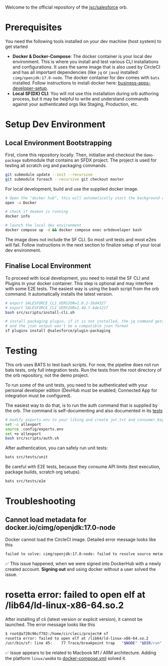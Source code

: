 Welcome to the official repository of the [jsc/salesforce](https://circleci.com/developer/orbs/orb/jsc/salesforce) orb.

# Prerequisites

You need the following tools installed on your dev machine (host system) to get started

- **Docker & Docker-Compose**: The docker container is your local dev environment. This is where you install and test various CLI installations and configurations. It uses the same image that is also used by CircleCI and has all important dependencies (like `jq` or `java`) installed: `cimg/openjdk:17.0-node`. The docker container for dev comes with `bats` installed. Follow instructions to install docker here: [business-apps-developer-setup](https://github.com/mobilityhouse/tmh-business-it-developer-setup/tree/main/macOS/salesforce).
- **Local SF(DX) CLI**: You will not use this installation during orb authoring process, but it may be helpful to write and understand commands against your authenticated orgs like Staging, Production, etc.

# Setup Dev Environment

## Local Environment Bootstrapping

First, clone this repository locally. Then, initialise and checkout the `demo-package` submodule that contains an SFDX project. The project is used for testing all scratch org and packaging commands.

```bash
git submodule update --init --recursive
git submodule foreach --recursive git checkout master
```

For local development, build and use the supplied docker image.

```bash
# Open the "docker hub", this will automatically start the background daemon
open -a Docker

# check if deamon is running
docker info

# launch the local dev environment
docker compose up -d && docker compose exec orbdeveloper bash
```

The image does not include the SF CLI. So most unit tests and most e2es will fail. Follow instructions
in the next section to finalize setup of your local dev environment.

## Finalise Local Environment

To proceed with local development, you need to install the SF CLI and Plugins in your docker container. This step is optional and may interfere with some E2E tests.
The easiest way is using the bash script from the orb command. It automatically installs the latest version.

```bash
# export SALESFORCE_CLI_VERSION=2.0.2-3bd4327
# export SALESFORCE_CLI_VERSION=2.40.7-bde121f
bash src/scripts/install-cli.sh

# install packaging plugin, if it is not installed, the jq command gets an error, because the plugin will be automatically installed
# and the json output won't be a compatible json format
sf plugins install @salesforce/plugin-packaging
```

# Testing

This orb uses BATS to test bash scripts. For now, the pipeline does not run bats tests, only full integration tests. Run the tests from the root directory of the orb repository, not the demo project.

To run some of the unit tests, you need to be authenticated with your personal developer edition (DevHub must be enabled; Connected App for integration must be configured).

The easiest way to do that, is to run the auth command that is supplied by the orb. The command is self-documenting and also documented in its [tests](src/tests/e2e/auth.bats)

```bash
# modify exports.env to your liking and create jwt.txt and consumer_key.txt
set -o allexport
source .config/exports.env
set +o allexport
bash src/scripts/auth.sh
```

After authentication, you can safely run unit tests:

```bash
bats src/tests/unit
```

Be careful with E2E tests, because they consume API limits (test execution, package builds, scratch org setups).

```bash
bats src/tests/e2e
```

# Troubleshooting

## Cannot load metadata for docker.io/cimg/openjdk:17.0-node

Docker cannot load the CircleCI image. Detailed error message looks like this

```bash
failed to solve: cimg/openjdk:17.0-node: failed to resolve source metadata for docker.io/cimg/openjdk:17.0-node: failed to authorize: failed to fetch oauth token: unexpected status from GET request to https://auth.docker.io/token?scope=repository%3Acimg%2Fopenjdk%3Apull&service=registry.docker.io: 401 Unauthorized
```

:white_check_mark: This issue happened, when we were signed into DockerHub with a newly created account. **Signing out** and using docker without a user solved the issue.

# rosetta error: failed to open elf at /lib64/ld-linux-x86-64.so.2

After installing sf cli (latest version or explicit version), it cannot be launched. The error message looks like this

```bash
$ root@a720c96cf782:/home/circleci/project# sf
rosetta error: failed to open elf at /lib64/ld-linux-x86-64.so.2
/usr/bin/sf: line 45:    77 Trace/breakpoint trap   "$NODE" "$DIR/run" "$@"
```

:white_check_mark: Issue appears to be related to Macbook M1 / ARM architecture. Adding the platform `linux/amd64` to [docker-compose.yml](docker-compose.yml) solved it.
